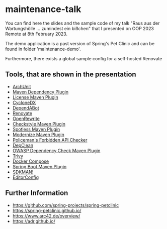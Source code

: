 maintenance-talk
====================
You can find here the slides and the sample code of my talk "Raus aus der Wartungshölle ... zumindest ein bißchen" that I presented on OOP 2023 Remote at 8th February 2023.

The demo application is a past version of Spring's Pet Clinic and can be found in folder 'maintenance-demo'.

Furthermore, there exists a global sample config for a self-hosted Renovate

## Tools, that are shown in the presentation
- [ArchUnit](https://www.archunit.org)
- [Maven Dependency Plugin](https://maven.apache.org/plugins/maven-dependency-plugin/)
- [License Maven Plugin](https://www.mojohaus.org/license-maven-plugin/)
- [CycloneDX](https://cyclonedx.org/)
- [DependABot](https://github.com/dependabot)
- [Renovate](https://docs.renovatebot.com/)
- [OpenRewrite](https://docs.openrewrite.org/)
- [Checkstyle Maven Plugin](https://maven.apache.org/plugins/maven-checkstyle-plugin/)
- [Spotless Maven Plugin](https://github.com/diffplug/spotless/blob/main/plugin-maven/README.md)
- [Modernize Maven Plugin](https://github.com/gaul/modernizer-maven-plugin)
- [Policeman's Forbidden API Checker](https://github.com/policeman-tools/forbidden-apis)
- [DepClean](https://castor-software.github.io/depclean/)
- [OWASP Dependency Check Maven Plugin](https://jeremylong.github.io/DependencyCheck/dependency-check-maven/index.html)
- [Trivy](https://aquasecurity.github.io/trivy/)
- [Docker Compose](https://docs.docker.com/compose/)
- [Spring Boot Maven Plugin](https://docs.spring.io/spring-boot/docs/current/maven-plugin/reference/htmlsingle/)
- [SDKMAN!](https://sdkman.io/)
- [EditorConfig](https://editorconfig.org/)

## Further Information

- https://github.com/spring-projects/spring-petclinic
- https://spring-petclinic.github.io/
- https://www.arc42.de/overview/
- https://adr.github.io/

